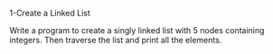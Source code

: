 1-Create a Linked List

Write a program to create a singly linked list with 5 nodes containing integers. Then traverse the list and print all the elements.